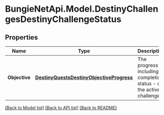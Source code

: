 # BungieNetApi.Model.DestinyChallengesDestinyChallengeStatus
## Properties

Name | Type | Description | Notes
------------ | ------------- | ------------- | -------------
**Objective** | [**DestinyQuestsDestinyObjectiveProgress**](DestinyQuestsDestinyObjectiveProgress.md) | The progress - including completion status - of the active challenge. | [optional] 

[[Back to Model list]](../README.md#documentation-for-models) [[Back to API list]](../README.md#documentation-for-api-endpoints) [[Back to README]](../README.md)

